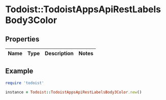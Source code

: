 # Todoist::TodoistAppsApiRestLabelsBody3Color

## Properties

| Name | Type | Description | Notes |
| ---- | ---- | ----------- | ----- |

## Example

```ruby
require 'todoist'

instance = Todoist::TodoistAppsApiRestLabelsBody3Color.new()
```

